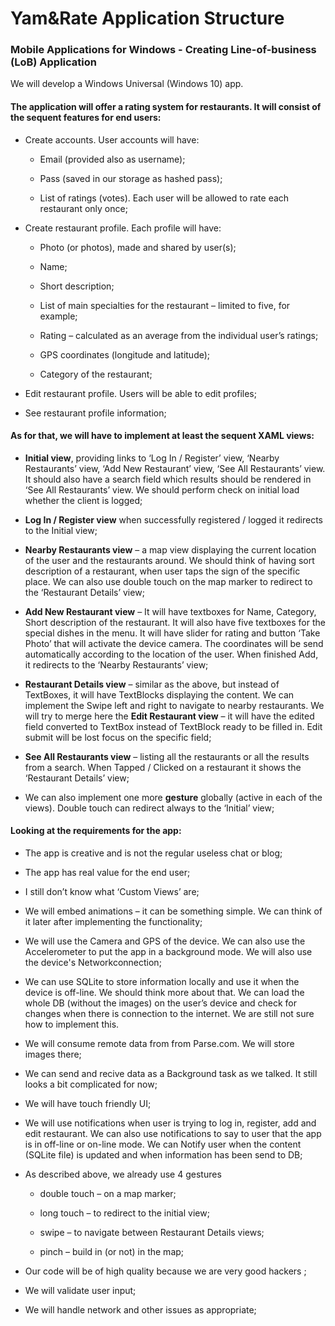 Yam&Rate Application Structure
==============================

### Mobile Applications for Windows - Creating Line-of-business (LoB) Application

We will develop a Windows Universal (Windows 10) app.

#### The application will offer a rating system for restaurants. It will consist of the sequent features for end users:

-   Create accounts. User accounts will have:

    -   Email (provided also as username);

    -   Pass (saved in our storage as hashed pass);

    -   List of ratings (votes). Each user will be allowed to rate each restaurant only once;

-   Create restaurant profile. Each profile will have:

    -   Photo (or photos), made and shared by user(s);

    -   Name;

    -   Short description;

    -   List of main specialties for the restaurant – limited to five, for example;

    -   Rating – calculated as an average from the individual user’s ratings;

    -   GPS coordinates (longitude and latitude);

    -   Category of the restaurant;

-   Edit restaurant profile. Users will be able to edit profiles;

-   See restaurant profile information;

#### As for that, we will have to implement at least the sequent XAML views:

-   **Initial view**, providing links to ‘Log In / Register’ view, ‘Nearby Restaurants’ view, ‘Add New Restaurant’ view, ‘See All Restaurants’ view. It should also have a search field which results should be rendered in ‘See All Restaurants’ view. We should perform check on initial load whether the client is logged;

-   **Log In / Register view** when successfully registered / logged it redirects to the Initial view;

-   **Nearby Restaurants view** – a map view displaying the current location of the user and the restaurants around. We should think of having sort description of a restaurant, when user taps the sign of the specific place. We can also use double touch on the map marker to redirect to the ‘Restaurant Details’ view;

-   **Add New Restaurant view** – It will have textboxes for Name, Category, Short description of the restaurant. It will also have five textboxes for the special dishes in the menu. It will have slider for rating and button ‘Take Photo’ that will activate the device camera. The coordinates will be send automatically according to the location of the user. When finished Add, it redirects to the ‘Nearby Restaurants’ view;

-   **Restaurant Details view** – similar as the above, but instead of TextBoxes, it will have TextBlocks displaying the content. We can implement the Swipe left and right to navigate to nearby restaurants. We will try to merge here the **Edit Restaurant view** – it will have the edited field converted to TextBox instead of TextBlock ready to be filled in. Edit submit will be lost focus on the specific field;

-   **See All Restaurants view** – listing all the restaurants or all the results from a search. When Tapped / Clicked on a restaurant it shows the ‘Restaurant Details’ view;

-   We can also implement one more **gesture** globally (active in each of the views). Double touch can redirect always to the ‘Initial’ view;

#### Looking at the requirements for the app:

-   The app is creative and is not the regular useless chat or blog;

-   The app has real value for the end user;

-   I still don’t know what ‘Custom Views’ are;

-   We will embed animations – it can be something simple. We can think of it later after implementing the functionality;

-   We will use the Camera and GPS of the device. We can also use the Accelerometer to put the app in a background mode. We will also use the device's Networkconnection;

-   We can use SQLite to store information locally and use it when the device is off-line. We should think more about that. We can load the whole DB (without the images) on the user’s device and check for changes when there is connection to the internet. We are still not sure how to implement this.

-   We will consume remote data from from Parse.com. We will store images there;

-   We can send and recive data as a Background task as we talked. It still looks a bit complicated for now;

-   We will have touch friendly UI;

-   We will use notifications when user is trying to log in, register, add and edit restaurant. We can also use notifications to say to user that the app is in off-line or on-line mode. We can Notify user when the content (SQLite file) is updated and when information has been send to DB;

-   As described above, we already use 4 gestures

    -   double touch – on a map marker;

    -   long touch – to redirect to the initial view;

    -   swipe – to navigate between Restaurant Details views;

    -   pinch – build in (or not) in the map;

-   Our code will be of high quality because we are very good hackers ;

-   We will validate user input;

-   We will handle network and other issues as appropriate;
